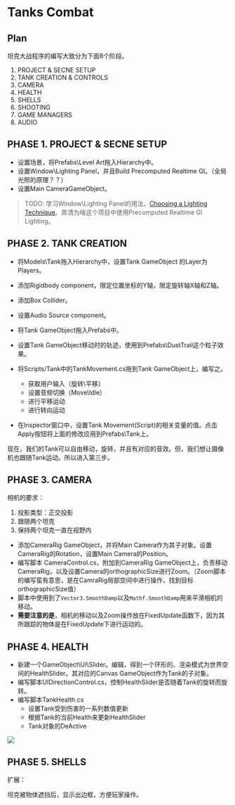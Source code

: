 # Tanks Combat

## Plan

坦克大战程序的编写大致分为下面8个阶段。

1. PROJECT & SECNE SETUP
2. TANK CREATION & CONTROLS
3. CAMERA
4. HEALTH
5. SHELLS
6. SHOOTING
7. GAME MANAGERS
8. AUDIO

## PHASE 1. PROJECT & SECNE SETUP 

- 设置场景，将Prefabs\Level Art拖入Hierarchy中。
- 设置Window\Lighting Panel，并且Build Precomputed Realtime GI。（全局光照的原理？？）
- 设置Main CameraGameObject。

> TODO: 学习Window\Lighting Panel的用法，[Choosing a Lighting Technique](https://unity3d.com/learn/tutorials/topics/graphics/choosing-lighting-technique?playlist=17102)。弄清为啥这个项目中使用Precomputed Realtime GI Lighting。

## PHASE 2. TANK CREATION

- 将Models\Tank拖入Hierarchy中，设置Tank GameObject 的Layer为 Players。
- 添加Rigidbody component，限定位置坐标的Y轴，限定旋转轴X轴和Z轴。
- 添加Box Collider。
- 设置Audio Source component。
- 将Tank GameObject拖入Prefabs中。


- 设置Tank GameObject移动时的轨迹，使用到Prefabs\DustTrail这个粒子效果。
- 将Scripts/Tank中的TankMovement.cs拖到Tank GameObject上，编写之。
  - 获取用户输入（旋转\平移）
   - 设置音频切换（Move\Idle）
   - 进行平移运动
   - 进行转向运动
 - 在Inspector窗口中，设置Tank Movement(Script)的相关变量的值。点击Apply按钮将上面的修改应用到Prefabs\Tank上。

现在，我们的Tank可以自由移动，旋转，并且有对应的音效。但，我们想让摄像机也跟随Tank运动。所以进入第三步。

## PHASE 3. CAMERA

相机的要求：

1. 投影类型：正交投影
2. 跟随两个坦克
3. 保持两个坦克一直在视野内

- 添加CameraRig GameObject，并将Main Camera作为其子对象。设置CameraRig的Rotation，设置Main Camera的Position。
- 编写脚本 CameraControl.cs，附加到CameraRig GameObject上，负责移动CameraRig，以及设置Camera的orthographicSize进行Zoom。（Zoom脚本的编写蛮有意思，是在CamraRig局部空间中进行操作，找到目标orthographicSize值）
- 脚本中使用到了`Vector3.SmoothDamp`以及`Mathf.SmoothDamp`用来平滑相机的移动。
- **需要注意的是**，相机的移动以及Zoom操作放在FixedUpdate函数下，因为其所跟踪的物体是在FixedUpdate下进行运动的。


## PHASE 4. HEALTH

- 新建一个GameObject\UI\Slider。编辑，得到一个环形的、渲染模式为世界空间的HealthSlider。其对应的Canvas GameObject作为Tank的子对象。
- 编写脚本UIDirectionControl.cs，控制HealthSlider是否随着Tank的旋转而旋转。
- 编写脚本TankHealth.cs
  - 设置Tank受到伤害的一系列数值更新
  - 根据Tank的当前Health来更新HealthSlider
  - Tank对象的DeActive

![](images\TankPhase1.gif)

## PHASE 5. SHELLS





扩展：

坦克被物体遮挡后，显示出边框，方便玩家操作。